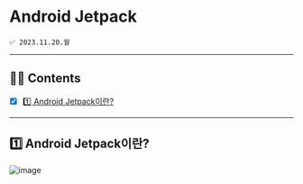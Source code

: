 # Android Jetpack
```
✅ 2023.11.20.월  
```

---

## 👋🏻 Contents
- [x] [1️⃣ Android Jetpack이란?](#1️⃣-Android-Jetpack이란?)

---

## 1️⃣ Android Jetpack이란?
![image](https://github.com/jmi-log/jmi-android/assets/76805879/f728dfa8-8b76-432a-aba6-fdbd488c4a43)
